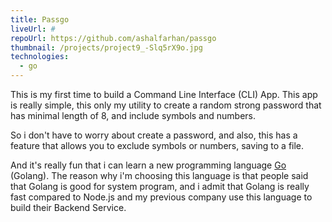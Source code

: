 ```yaml
---
title: Passgo
liveUrl: #
repoUrl: https://github.com/ashalfarhan/passgo
thumbnail: /projects/project9_-Slq5rX9o.jpg
technologies:
  - go
---
```


This is my first time to build a Command Line Interface (CLI) App. This app is really simple, this only my utility to create a random strong password that has minimal length of 8, and include symbols and numbers.

So i don't have to worry about create a password, and also, this has a feature that allows you to exclude symbols or numbers, saving to a file.

And it's really fun that i can learn a new programming language [Go](https://go.dev) (Golang). The reason why i'm choosing this language is that people said that Golang is good for system program, and i admit that Golang is really fast compared to Node.js and my previous company use this language to build their Backend Service.
